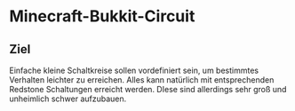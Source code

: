 Minecraft-Bukkit-Circuit
========================

Ziel
----

Einfache kleine Schaltkreise sollen vordefiniert sein, um bestimmtes Verhalten leichter zu erreichen.
Alles kann natürlich mit entsprechenden Redstone Schaltungen erreicht werden. DIese sind allerdings sehr
groß und unheimlich schwer aufzubauen.